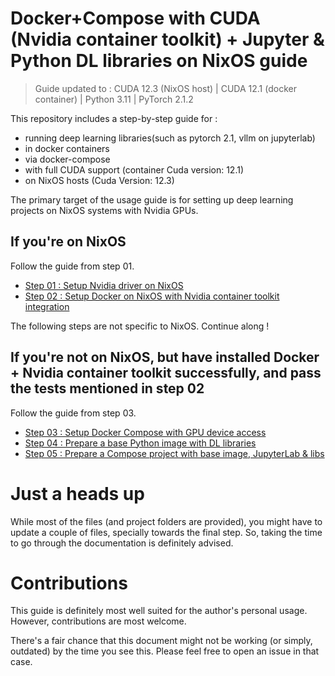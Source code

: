 # Docker+Compose with CUDA (Nvidia container toolkit) + Jupyter & Python DL libraries on NixOS guide

> Guide updated to : CUDA 12.3 (NixOS host) | CUDA 12.1 (docker container) | Python 3.11 | PyTorch 2.1.2

This repository includes a step-by-step guide for :
- running deep learning libraries(such as pytorch 2.1, vllm on jupyterlab)
- in docker containers
- via docker-compose
- with full CUDA support (container Cuda version: 12.1)
- on NixOS hosts (Cuda Version: 12.3)

The primary target of the usage guide is for setting up deep learning projects on NixOS systems with Nvidia GPUs.

## If you're on NixOS

Follow the guide from step 01.

- [Step 01 : Setup Nvidia driver on NixOS](./01-nixos-nvidia-setup.org)
- [Step 02 : Setup Docker on NixOS with Nvidia container toolkit integration](./02-nixos-docker-nvidia-setup.org)

The following steps are not specific to NixOS. Continue along !

## If you're not on NixOS, but have installed Docker + Nvidia container toolkit successfully, and pass the tests mentioned in step 02

Follow the guide from step 03.

- [Step 03 : Setup Docker Compose with GPU device access](./03-nvidia-docker-compose-setup.org)
- [Step 04 : Prepare a base Python image with DL libraries](./04-base-image-with-python-and-required-libraries.org)
- [Step 05 : Prepare a Compose project with base image, JupyterLab & libs](./05-docker-compose-project-base-image-jupyter-and-friends.org)

# Just a heads up

While most of the files (and project folders are provided), you might have to update a couple of files, specially towards the final step. So, taking the time to go through the documentation is definitely advised.


# Contributions

This guide is definitely most well suited for the author's personal usage. However, contributions are most welcome.

There's a fair chance that this document might not be working (or simply, outdated) by the time you see this. Please feel free to open an issue in that case.
